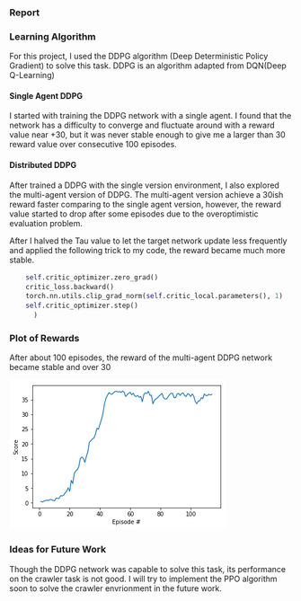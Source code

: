 ### Report

[image1]:https://github.com/Thedatababbler/udacity_RL_proj2/blob/main/rewards.png

### Learning Algorithm
For this project, I used the DDPG algorithm (Deep Deterministic Policy Gradient) to solve this task. DDPG is an algorithm adapted from DQN(Deep Q-Learning)  

#### Single Agent DDPG
I started with training the DDPG network with a single agent. I found that the network has a difficulty to converge and fluctuate around with a reward value near +30, but it
was never stable enough to give me a larger than 30 reward value over consecutive 100 episodes. 

#### Distributed DDPG
After trained a DDPG with the single version environment, I also explored the multi-agent version of DDPG. The multi-agent version achieve a 30ish reward faster comparing to
the single agent version, however, the reward value started to drop after some episodes due to the overoptimistic evaluation problem. 

After I halved the Tau value to let the target network update less frequently and applied the following trick to my code, the reward became much more stable.

```python
    self.critic_optimizer.zero_grad()
    critic_loss.backward()
    torch.nn.utils.clip_grad_norm(self.critic_local.parameters(), 1)
    self.critic_optimizer.step()
      )
```

### Plot of Rewards
After about 100 episodes, the reward of the multi-agent DDPG network became stable and over 30

![reward][image1]


### Ideas for Future Work
Though the DDPG network was capable to solve this task, its performance on the crawler task is not good. I will try to implement the PPO algorithm soon to 
solve the crawler envrionment in the future work.

